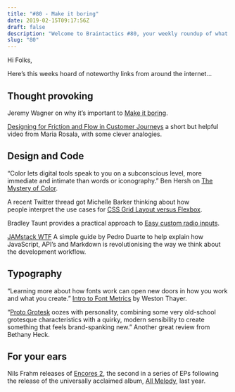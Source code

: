 ```yaml
---
title: "#80 - Make it boring"
date: 2019-02-15T09:17:56Z
draft: false
description: "Welcome to Braintactics #80, your weekly roundup of what’s happening in design, code and typography."
slug: "80"
---
```


Hi Folks,

Here’s this weeks hoard of noteworthy links from around the internet...

## Thought provoking

Jeremy Wagner on why it’s important to [Make it boring](https://jeremy.codes/blog/make-it-boring/).

[Designing for Friction and Flow in Customer Journeys](https://www.youtube.com/watch?v=0FerGgh5cSQ) a short but helpful video from Maria Rosala, with some clever analogies.

## Design and Code

“Color lets digital tools speak to you on a subconscious level, more immediate and intimate than words or iconography.” Ben Hersh on [The Mystery of Color](https://medium.com/s/story/the-mystery-of-color-e45ab2faa6a4).

A recent Twitter thread got Michelle Barker thinking about how people interpret the use cases for [CSS Grid Layout versus Flexbox](https://css-irl.info/to-grid-or-to-flex/).

Bradley Taunt provides a practical approach to [Easy custom radio inputs](https://accssible.com/2019/01/21/easy-custom-radio-inputs/).

[JAMstack WTF](https://jamstack.wtf/) A simple guide by Pedro Duarte to help explain how JavaScript, API’s and Markdown is revolutionising the way we think about the development workflow.

## Typography

“Learning more about how fonts work can open new doors in how you work and what you create.” [Intro to Font Metrics](http://westonthayer.com/writing/intro-to-font-metrics/) by Weston Thayer.

“[Proto Grotesk](http://fontreviewjournal.com/proto-grotesk/) oozes with personality, combining some very old-school grotesque characteristics with a quirky, modern sensibility to create something that feels brand-spanking new.” Another great review from Bethany Heck.

## For your ears

Nils Frahm releases of [Encores 2](https://www.youtube.com/watch?v=_6ZcXxxiaYo&list=OLAK5uy_ni_xSX2sqvT85XSeCkHgXB0uSLusKQwUs), the second in a series of EPs following the release of the universally acclaimed album, [All Melody](https://www.youtube.com/watch?v=4fG2K3GBYZQ&list=PL5rsVy9cxeJm0i0JriN0qIEge99mzs78f), last year.
